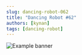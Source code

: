 ```yaml
---
slug: dancing-robot-062
title: "Dancing Robot #62"
authors: [kynan]
tags: [dancing-robot]
---
```


![Example banner](/img/stories/dancing-robot_new/062.png)
